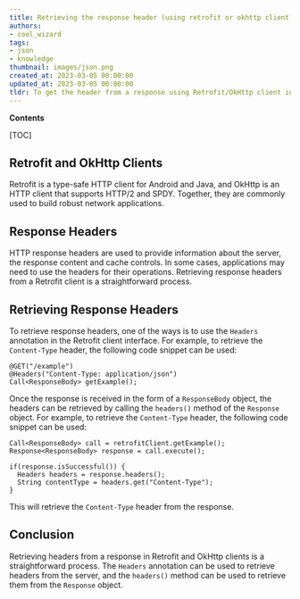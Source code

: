 ```yaml
---
title: Retrieving the response header (using retrofit or okhttp client)
authors:
- cool_wizard
tags:
- json
- knowledge
thumbnail: images/json.png
created_at: 2023-03-05 00:00:00
updated_at: 2023-03-05 00:00:00
tldr: To get the header from a response using Retrofit/OkHttp client in JSON format, you can call the response.header() method and pass in the header string key as a parameter.
---
```


**Contents**

[TOC]

## Retrofit and OkHttp Clients

Retrofit is a type-safe HTTP client for Android and Java, and OkHttp is an HTTP client that supports HTTP/2 and SPDY. Together, they are commonly used to build robust network applications. 

## Response Headers

HTTP response headers are used to provide information about the server, the response content and cache controls. In some cases, applications may need to use the headers for their operations. Retrieving response headers from a Retrofit client is a straightforward process.

## Retrieving Response Headers

To retrieve response headers, one of the ways is to use the `Headers` annotation in the Retrofit client interface. For example, to retrieve the `Content-Type` header, the following code snippet can be used:

```
@GET("/example")
@Headers("Content-Type: application/json")
Call<ResponseBody> getExample();
```

Once the response is received in the form of a `ResponseBody` object, the headers can be retrieved by calling the `headers()` method of the `Response` object. For example, to retrieve the `Content-Type` header, the following code snippet can be used:

```
Call<ResponseBody> call = retrofitClient.getExample();
Response<ResponseBody> response = call.execute();

if(response.isSuccessful()) {
  Headers headers = response.headers();
  String contentType = headers.get("Content-Type");
}
```

This will retrieve the `Content-Type` header from the response.

## Conclusion

Retrieving headers from a response in Retrofit and OkHttp clients is a straightforward process. The `Headers` annotation can be used to retrieve headers from the server, and the `headers()` method can be used to retrieve them from the `Response` object.
